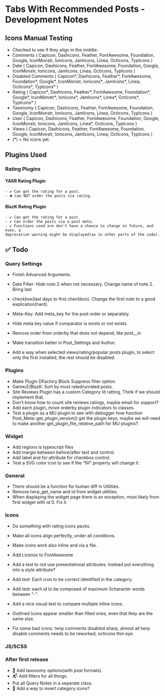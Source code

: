 # Tabs With Recommended Posts - Development Notes

## Icons Manual Testing

- Checked to see if they align in the middle:
- Comments          ( Capicon, Dashicons, Feather, FontAwesome, Foundation, Google, IconMonstr, Ionicons, JamIcons, Linea, Octicons, TypIcons )
- Date              ( Capicon, Dashicons, Feather, FontAwesome, Foundation, Google, IconMonstr, Ionicons, JamIcons, Linea, Octicons, TypIcons )
- Disabled Comments ( Capicon*, Dashicons, Feather*, FontAwesome, Foundation*, Google*, IconMonstr, Ionicons*, JamIcons*, Linea, Octicons*, TypIcons* )
- Rating            ( Capicon*, Dashicons, Feather*, FontAwesome, Foundation*, Google*, IconMonstr*, Ionicons*, JamIcons*, Linea*, Octicons*, TypIcons* )
- Taxonomy          ( Capicon, Dashicons, Feather, FontAwesome, Foundation, Google, IconMonstr, Ionicons, JamIcons, Linea, Octicons, TypIcons )
- User              ( Capicon, Dashicons, Feather, FontAwesome, Foundation, Google, IconMonstr, Ionicons, JamIcons, Linea*, Octicons, TypIcons )
- Views             ( Capicon, Dashicons, Feather, FontAwesome, Foundation, Google, IconMonstr, Ionicons, JamIcons, Linea, Octicons, TypIcons )
- (*) = No icons yet.

## Plugins Used

### Rating Plugins

#### YASR Rating Plugin

    - ✔ Can get the rating for a post.
    - ❌ Can NOT order the posts via rating.

#### BlazK Rating Plugin

    - ✔ Can get the rating for a post.
    - ✔ Can order the posts via a post meta.
    - ✔ Functions used are don't have a chance to change in future, and even, a
    deprecation warning might be displayed(as in other parts of the code).

## ✅ Todo

### Query Settings

- Finish Advanced Arguments.

- Date Filter: Hide note 2 when not necessary. Change name of note 2. Bring last
- checkbox(last days to first checkbox). Change the first note to a good explication(hard).

- Meta-Key: Add meta_key for the post order or separately.
- Hide meta key value if comparator is exists or not exists.
- Remove order from orderby that does not depend, like post__in
- Make transition better in Post_Settings and Author.
- Add a way when selected views/rating/popular posts plugin, to select only the first installed, the rest should be disabled.

### Plugins

- Make Plugin DFactory Block Suppress filter option.
- GamerZ/BlazK: Sort by most rated/unrated posts.
- Site Reviews Plugin has a custom Category Id ratting, Think if we should implement that.
- Don't know how to count site reviews ratings, maybe email for support?
- Add each plugin, move orderby plugin indicators to classes.
- Test a plugin as a MU plugin to see with debugger how function Post_Meta::get_plugin_version() get the plugin keys, maybe we will need
to make another get_plugin_file_relative_path for MU plugins?.

### Widget

- Add regions is typescript files
- Add margin between before/after text and control.
- Add label and for attribute for checkbox control.
- Test a SVG color icon to see if the "fill" property will change it.

### General

- There should be a function for human diff in Utilities.
- Remove twrp_get_name and id from widget utilities.
- When displaying the widget page there is an exception, most likely from first widget with id 0. Fix it.

### Icons

- Do something with rating icons packs.
- Make all icons align perfectly, under all conditions.

- Make icons work also inline and via a file.

- Add License to FontAwesome

- Add a test to not use presentational attributes. Instead put everything into a style attribute?
- Add test: Each icon to be correct identified in the category.
- Add test: each id to be composed of maximum 5character words between "-".
- Add a nice visual test to compare multiple inline icons.

- Outlined Icons appear smaller than filled ones, even that they are the same size.

- Fix some bad icons: twrp comments disabled sharp, almost all twrp disable comments needs to be reworked, octicons thin eye.


### JS/SCSS

### After first release

- 🥇 Add taxonomy options(with post formats).
- 📬 Add filters for all things.
- Put all Query Notes in a separate class.
- 🔀 Add a way to invert category icons?
